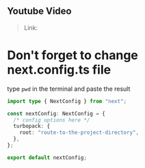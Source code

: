 ## Youtube Video
> Link:

# Don't forget to change next.config.ts file
type `pwd` in the terminal and paste the result   

```typescript
import type { NextConfig } from "next";

const nextConfig: NextConfig = {
  /* config options here */
  turbopack: {
    root: "route-to-the-project-directory",
  },
};

export default nextConfig;

```